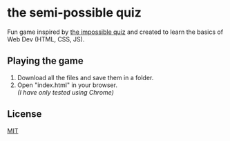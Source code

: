 # the semi-possible quiz

Fun game inspired by [the impossible quiz](https://www.newgrounds.com/portal/view/365143) and created to learn the basics of Web Dev (HTML, CSS, JS).
## Playing the game
1. Download all the files and save them in a folder.  
2. Open "index.html" in your browser.  
*(I have only tested using Chrome)*


## License

[MIT](https://choosealicense.com/licenses/mit/)
